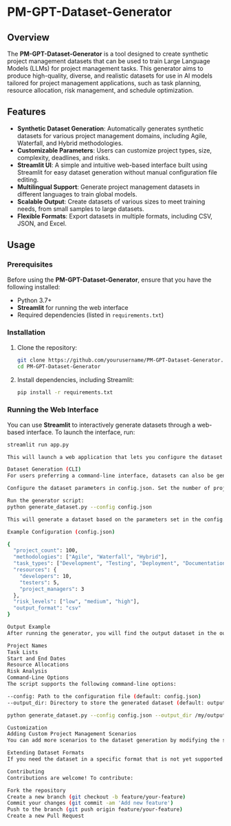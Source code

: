 # PM-GPT-Dataset-Generator

## Overview

The **PM-GPT-Dataset-Generator** is a tool designed to create synthetic project management datasets that can be used to train Large Language Models (LLMs) for project management tasks. This generator aims to produce high-quality, diverse, and realistic datasets for use in AI models tailored for project management applications, such as task planning, resource allocation, risk management, and schedule optimization.

## Features

- **Synthetic Dataset Generation**: Automatically generates synthetic datasets for various project management domains, including Agile, Waterfall, and Hybrid methodologies.
- **Customizable Parameters**: Users can customize project types, size, complexity, deadlines, and risks.
- **Streamlit UI**: A simple and intuitive web-based interface built using Streamlit for easy dataset generation without manual configuration file editing.
- **Multilingual Support**: Generate project management datasets in different languages to train global models.
- **Scalable Output**: Create datasets of various sizes to meet training needs, from small samples to large datasets.
- **Flexible Formats**: Export datasets in multiple formats, including CSV, JSON, and Excel.

## Usage

### Prerequisites

Before using the **PM-GPT-Dataset-Generator**, ensure that you have the following installed:

- Python 3.7+
- **Streamlit** for running the web interface
- Required dependencies (listed in `requirements.txt`)

### Installation

1. Clone the repository:

    ```bash
    git clone https://github.com/yourusername/PM-GPT-Dataset-Generator.git
    cd PM-GPT-Dataset-Generator
    ```

2. Install dependencies, including Streamlit:

    ```bash
    pip install -r requirements.txt
    ```

### Running the Web Interface

You can use **Streamlit** to interactively generate datasets through a web-based interface. To launch the interface, run:

```bash
streamlit run app.py

This will launch a web application that lets you configure the dataset parameters, such as project types, task complexity, resources, and risks, through an easy-to-use UI.

Dataset Generation (CLI)
For users preferring a command-line interface, datasets can also be generated via:

Configure the dataset parameters in config.json. Set the number of projects, types of tasks, milestones, resource allocation strategies, risks, etc.

Run the generator script:
python generate_dataset.py --config config.json

This will generate a dataset based on the parameters set in the config.json file.

Example Configuration (config.json)

{
  "project_count": 100,
  "methodologies": ["Agile", "Waterfall", "Hybrid"],
  "task_types": ["Development", "Testing", "Deployment", "Documentation"],
  "resources": {
    "developers": 10,
    "testers": 5,
    "project_managers": 3
  },
  "risk_levels": ["low", "medium", "high"],
  "output_format": "csv"
}

Output Example
After running the generator, you will find the output dataset in the output/ directory (or your specified directory). The dataset will contain information like:

Project Names
Task Lists
Start and End Dates
Resource Allocations
Risk Analysis
Command-Line Options
The script supports the following command-line options:

--config: Path to the configuration file (default: config.json)
--output_dir: Directory to store the generated dataset (default: output/)

python generate_dataset.py --config config.json --output_dir /my/output/dir

Customization
Adding Custom Project Management Scenarios
You can add more scenarios to the dataset generation by modifying the scenarios.py file. This allows you to introduce new types of tasks, risks, or methodologies specific to your use case.

Extending Dataset Formats
If you need the dataset in a specific format that is not yet supported (e.g., XML or SQL), you can extend the export logic by editing the exporter.py file.

Contributing
Contributions are welcome! To contribute:

Fork the repository
Create a new branch (git checkout -b feature/your-feature)
Commit your changes (git commit -am 'Add new feature')
Push to the branch (git push origin feature/your-feature)
Create a new Pull Request
